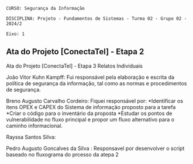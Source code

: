 `CURSO: Segurança da Informação`

`DISCIPLINA: Projeto - Fundamentos de Sistemas - Turma 02 - Grupo 02 - 2024/2`

`Eixo: 1`

## **Ata do Projeto [ConectaTel] - Etapa 2**

Ata do Projeto [ConectaTel] - Etapa 3
Relatos Individuais

João Vitor Kuhn Kampff: Fui responsável pela elaboração e escrita da política de segurança da informação, tal como as normas e procedimentos de segurança.

Breno Augusto Carvalho Cordeiro:
Fiquei responsável por: 
*Identificar os itens OPEX e CAPEX do Sistema de informação proposto para a tarefa
*Criar o código para o inventário da proposta
*Estudar os pontos de vulnerabilidade no fluxo principal e propor um fluxo alternativo para o caminho informacional.

Rayssa Santos Silva: 

Pedro Augusto Goncalves da Silva : Responsavel por desenvolver o script baseado no fluxograma do prcesso da atepa 2
 
